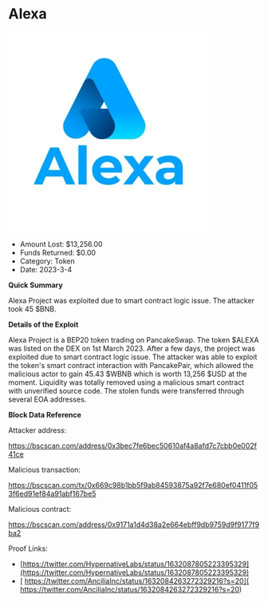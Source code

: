 # Alexa
![Alexa](/rektimages/Alexa.png)
- Amount Lost: $13,256.00
- Funds Returned: $0.00
- Category: Token
- Date: 2023-3-4

**Quick Summary**

Alexa Project was exploited due to smart contract logic issue. The attacker took 45 $BNB.

  


 **Details of the Exploit**

Alexa Project is a BEP20 token trading on PancakeSwap. The token $ALEXA was listed on the DEX on 1st March 2023. After a few days, the project was exploited due to smart contract logic issue. The attacker was able to exploit the token's smart contract interaction with PancakePair, which allowed the malicious actor to gain 45.43 $WBNB which is worth 13,256 $USD at the moment. Liquidity was totally removed using a malicious smart contract with unverified source code. The stolen funds were transferred through several EOA addresses.

  


 **Block Data Reference**

Attacker address:

https://bscscan.com/address/0x3bec7fe6bec50610af4a8afd7c7cbb0e002f41ce

  


Malicious transaction:

https://bscscan.com/tx/0x669c98b1bb5f9ab84593875a92f7e680ef0411f053f6ed91ef84a91abf167be5

  


Malicious contract:

https://bscscan.com/address/0x9171a1d4d38a2e664ebff9db9759d9f9177f9ba2


Proof Links:
- [https://twitter.com/HypernativeLabs/status/1632087805223395329](https://twitter.com/HypernativeLabs/status/1632087805223395329)
- [ https://twitter.com/AnciliaInc/status/1632084263272329216?s=20]( https://twitter.com/AnciliaInc/status/1632084263272329216?s=20)



